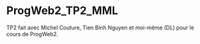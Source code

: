 # ProgWeb2_TP2_MML
TP2 fait avec Michel Couture, Tien Binh Nguyen et moi-même (DL) pour le cours de ProgWeb2.
